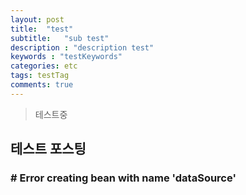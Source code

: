 ```yaml
---
layout: post
title:  "test"
subtitle:   "sub test"
description : "description test"
keywords : "testKeywords"
categories: etc
tags: testTag
comments: true  
---  
```


> 테스트중  

## 테스트 포스팅

### # Error creating bean with name 'dataSource'


<br>

